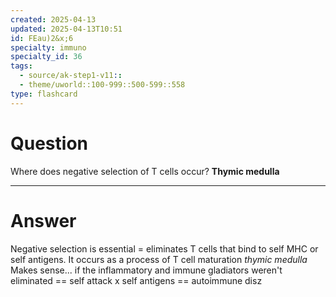 ```yaml
---
created: 2025-04-13
updated: 2025-04-13T10:51
id: FEau)2&x;6
specialty: immuno
specialty_id: 36
tags:
  - source/ak-step1-v11::
  - theme/uworld::100-999::500-599::558
type: flashcard
---
```


# Question
Where does negative selection of T cells occur?    **Thymic medulla**

---

# Answer
Negative selection is essential = eliminates T cells that bind to self MHC or self antigens. It occurs as a process of T cell maturation *thymic medulla*  Makes sense... if the inflammatory and immune gladiators weren't eliminated == self attack x self antigens == autoimmune disz